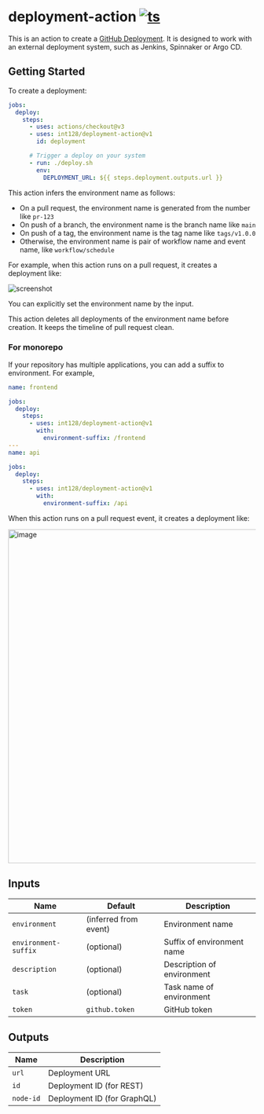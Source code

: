 # deployment-action [![ts](https://github.com/int128/deployment-action/actions/workflows/ts.yaml/badge.svg)](https://github.com/int128/deployment-action/actions/workflows/ts.yaml)

This is an action to create a [GitHub Deployment](https://docs.github.com/en/rest/deployments/deployments).
It is designed to work with an external deployment system, such as Jenkins, Spinnaker or Argo CD.

## Getting Started

To create a deployment:

```yaml
jobs:
  deploy:
    steps:
      - uses: actions/checkout@v3
      - uses: int128/deployment-action@v1
        id: deployment

      # Trigger a deploy on your system
      - run: ./deploy.sh
        env:
          DEPLOYMENT_URL: ${{ steps.deployment.outputs.url }}
```

This action infers the environment name as follows:

- On a pull request, the environment name is generated from the number like `pr-123`
- On push of a branch, the environment name is the branch name like `main`
- On push of a tag, the environment name is the tag name like `tags/v1.0.0`
- Otherwise, the environment name is pair of workflow name and event name, like `workflow/schedule`

For example, when this action runs on a pull request, it creates a deployment like:

![screenshot](https://user-images.githubusercontent.com/321266/134269988-e4751788-379f-46bb-bb7f-2ebc4183d220.png)

You can explicitly set the environment name by the input.

This action deletes all deployments of the environment name before creation.
It keeps the timeline of pull request clean.

### For monorepo

If your repository has multiple applications, you can add a suffix to environment.
For example,

```yaml
name: frontend

jobs:
  deploy:
    steps:
      - uses: int128/deployment-action@v1
        with:
          environment-suffix: /frontend
---
name: api

jobs:
  deploy:
    steps:
      - uses: int128/deployment-action@v1
        with:
          environment-suffix: /api
```

When this action runs on a pull request event, it creates a deployment like:

<img width="680" alt="image" src="https://user-images.githubusercontent.com/321266/191874535-d0057273-be35-4828-9b84-99ba5414ddb6.png">

## Inputs

| Name                 | Default               | Description                |
| -------------------- | --------------------- | -------------------------- |
| `environment`        | (inferred from event) | Environment name           |
| `environment-suffix` | (optional)            | Suffix of environment name |
| `description`        | (optional)            | Description of environment |
| `task`               | (optional)            | Task name of environment   |
| `token`              | `github.token`        | GitHub token               |

## Outputs

| Name      | Description                 |
| --------- | --------------------------- |
| `url`     | Deployment URL              |
| `id`      | Deployment ID (for REST)    |
| `node-id` | Deployment ID (for GraphQL) |
